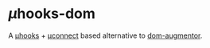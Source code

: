 # <em>µ</em>hooks-dom

A [µhooks](https://github.com/WebReflection/uhooks#readme) + [µconnect](https://github.com/WebReflection/uconnect#readme) based alternative to [dom-augmentor](https://github.com/WebReflection/dom-augmentor).
